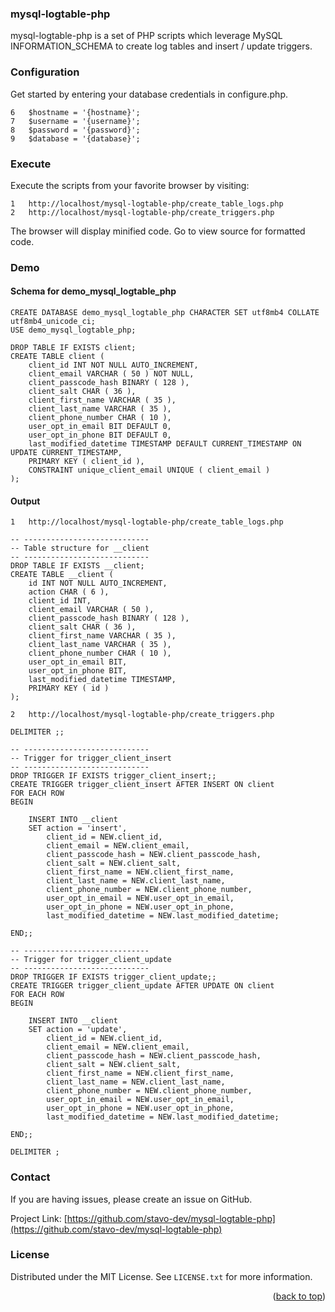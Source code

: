 <div id="top"></div>

### mysql-logtable-php

mysql-logtable-php is a set of PHP scripts which leverage MySQL INFORMATION_SCHEMA to create log tables and insert / update triggers.

### Configuration

Get started by entering your database credentials in configure.php.

    6   $hostname = '{hostname}';
    7   $username = '{username}';
    8   $password = '{password}';
    9   $database = '{database}';

### Execute

Execute the scripts from your favorite browser by visiting:

    1   http://localhost/mysql-logtable-php/create_table_logs.php
    2   http://localhost/mysql-logtable-php/create_triggers.php

The browser will display minified code. Go to view source for formatted code.

### Demo

#### Schema for demo_mysql_logtable_php

    CREATE DATABASE demo_mysql_logtable_php CHARACTER SET utf8mb4 COLLATE utf8mb4_unicode_ci;
    USE demo_mysql_logtable_php;

    DROP TABLE IF EXISTS client;
    CREATE TABLE client (
        client_id INT NOT NULL AUTO_INCREMENT,
        client_email VARCHAR ( 50 ) NOT NULL,
        client_passcode_hash BINARY ( 128 ),
        client_salt CHAR ( 36 ),
        client_first_name VARCHAR ( 35 ),
        client_last_name VARCHAR ( 35 ),
        client_phone_number CHAR ( 10 ),
        user_opt_in_email BIT DEFAULT 0,
        user_opt_in_phone BIT DEFAULT 0,
        last_modified_datetime TIMESTAMP DEFAULT CURRENT_TIMESTAMP ON UPDATE CURRENT_TIMESTAMP,
        PRIMARY KEY ( client_id ),
        CONSTRAINT unique_client_email UNIQUE ( client_email )
    );

#### Output

    1   http://localhost/mysql-logtable-php/create_table_logs.php

    -- ----------------------------
    -- Table structure for __client
    -- ----------------------------
    DROP TABLE IF EXISTS __client;
    CREATE TABLE __client (
        id INT NOT NULL AUTO_INCREMENT,
        action CHAR ( 6 ),
        client_id INT,
        client_email VARCHAR ( 50 ),
        client_passcode_hash BINARY ( 128 ),
        client_salt CHAR ( 36 ),
        client_first_name VARCHAR ( 35 ),
        client_last_name VARCHAR ( 35 ),
        client_phone_number CHAR ( 10 ),
        user_opt_in_email BIT,
        user_opt_in_phone BIT,
        last_modified_datetime TIMESTAMP,
        PRIMARY KEY ( id )
    );

    2   http://localhost/mysql-logtable-php/create_triggers.php

    DELIMITER ;;

    -- ----------------------------
    -- Trigger for trigger_client_insert
    -- ----------------------------
    DROP TRIGGER IF EXISTS trigger_client_insert;;
    CREATE TRIGGER trigger_client_insert AFTER INSERT ON client
    FOR EACH ROW
    BEGIN

        INSERT INTO __client
        SET action = 'insert',
            client_id = NEW.client_id,
            client_email = NEW.client_email,
            client_passcode_hash = NEW.client_passcode_hash,
            client_salt = NEW.client_salt,
            client_first_name = NEW.client_first_name,
            client_last_name = NEW.client_last_name,
            client_phone_number = NEW.client_phone_number,
            user_opt_in_email = NEW.user_opt_in_email,
            user_opt_in_phone = NEW.user_opt_in_phone,
            last_modified_datetime = NEW.last_modified_datetime;
            
    END;;

    -- ----------------------------
    -- Trigger for trigger_client_update
    -- ----------------------------
    DROP TRIGGER IF EXISTS trigger_client_update;;
    CREATE TRIGGER trigger_client_update AFTER UPDATE ON client
    FOR EACH ROW
    BEGIN

        INSERT INTO __client
        SET action = 'update',
            client_id = NEW.client_id,
            client_email = NEW.client_email,
            client_passcode_hash = NEW.client_passcode_hash,
            client_salt = NEW.client_salt,
            client_first_name = NEW.client_first_name,
            client_last_name = NEW.client_last_name,
            client_phone_number = NEW.client_phone_number,
            user_opt_in_email = NEW.user_opt_in_email,
            user_opt_in_phone = NEW.user_opt_in_phone,
            last_modified_datetime = NEW.last_modified_datetime;
            
    END;;

    DELIMITER ;

### Contact

If you are having issues, please create an issue on GitHub.

Project Link: [https://github.com/stavo-dev/mysql-logtable-php](https://github.com/stavo-dev/mysql-logtable-php)

### License

Distributed under the MIT License. See `LICENSE.txt` for more information.

<p align="right">(<a href="#top">back to top</a>)</p>
